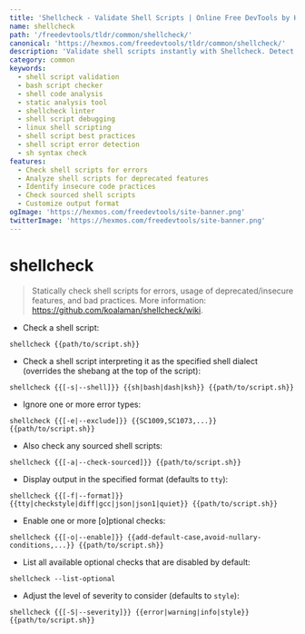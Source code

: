 ```yaml
---
title: 'Shellcheck - Validate Shell Scripts | Online Free DevTools by Hexmos'
name: shellcheck
path: '/freedevtools/tldr/common/shellcheck/'
canonical: 'https://hexmos.com/freedevtools/tldr/common/shellcheck/'
description: 'Validate shell scripts instantly with Shellcheck. Detect errors and improve code quality with static analysis. Free online tool, no registration required.'
category: common
keywords:
  - shell script validation
  - bash script checker
  - shell code analysis
  - static analysis tool
  - shellcheck linter
  - shell script debugging
  - linux shell scripting
  - shell script best practices
  - shell script error detection
  - sh syntax check
features:
  - Check shell scripts for errors
  - Analyze shell scripts for deprecated features
  - Identify insecure code practices
  - Check sourced shell scripts
  - Customize output format
ogImage: 'https://hexmos.com/freedevtools/site-banner.png'
twitterImage: 'https://hexmos.com/freedevtools/site-banner.png'
---
```


# shellcheck

> Statically check shell scripts for errors, usage of deprecated/insecure features, and bad practices.
> More information: <https://github.com/koalaman/shellcheck/wiki>.

- Check a shell script:

`shellcheck {{path/to/script.sh}}`

- Check a shell script interpreting it as the specified shell dialect (overrides the shebang at the top of the script):

`shellcheck {{[-s|--shell]}} {{sh|bash|dash|ksh}} {{path/to/script.sh}}`

- Ignore one or more error types:

`shellcheck {{[-e|--exclude]}} {{SC1009,SC1073,...}} {{path/to/script.sh}}`

- Also check any sourced shell scripts:

`shellcheck {{[-a|--check-sourced]}} {{path/to/script.sh}}`

- Display output in the specified format (defaults to `tty`):

`shellcheck {{[-f|--format]}} {{tty|checkstyle|diff|gcc|json|json1|quiet}} {{path/to/script.sh}}`

- Enable one or more [o]ptional checks:

`shellcheck {{[-o|--enable]}} {{add-default-case,avoid-nullary-conditions,...}} {{path/to/script.sh}}`

- List all available optional checks that are disabled by default:

`shellcheck --list-optional`

- Adjust the level of severity to consider (defaults to `style`):

`shellcheck {{[-S|--severity]}} {{error|warning|info|style}} {{path/to/script.sh}}`
